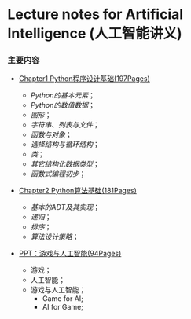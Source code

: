 # Lecture notes for Artificial Intelligence (人工智能讲义)

### 主要内容
- <a href="https://github.com/duxiaoqin/Lecture-notes-for-Artificial-Intelligence/blob/master/Chapter1-CN.pdf">Chapter1 Python程序设计基础(197Pages)</a>
   - _Python的基本元素_；
   - _Python的数值数据_；
   - _图形_；
   - _字符串、列表与文件_；
   - _函数与对象_；
   - _选择结构与循环结构_；
   - _类_；
   - _其它结构化数据类型_；
   - _函数式编程初步_；

- <a href="https://github.com/duxiaoqin/Lecture-notes-for-Artificial-Intelligence/blob/master/Chapter2-CN.pdf">Chapter2 Python算法基础(181Pages)</a>
   - _基本的ADT及其实现_；
   - _递归_；
   - _排序_；
   - _算法设计策略_；
   
- <a href="https://github.com/duxiaoqin/Lecture-notes-for-Artificial-Intelligence/blob/master/GAMEAI-CN.pdf">PPT：游戏与人工智能(94Pages)</a>
   - 游戏；
   - 人工智能；
   - 游戏与人工智能；
      - Game for AI;
      - AI for Game;
